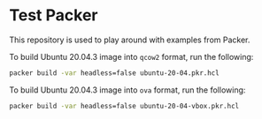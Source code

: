 # Test Packer

This repository is used to play around with examples from Packer.

To build Ubuntu 20.04.3 image into `qcow2` format, run the following:

```bash
packer build -var headless=false ubuntu-20-04.pkr.hcl
```

To build Ubuntu 20.04.3 image into `ova` format, run the following:

```bash
packer build -var headless=false ubuntu-20-04-vbox.pkr.hcl
```

